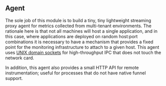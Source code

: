 ## Agent

The sole job of this module is to build a tiny, tiny lightweight streaming proxy agent for metrics collected from multi-tenant environments. The rationale here is that not all machines will host a single application, and in this case, where applications are deployed on random host:port combinations it is necessary to have a mechanism that provides a fixed point for the monitoring infrastructure to attach to a given host. This agent uses [UNIX domain sockets](http://en.wikipedia.org/wiki/Unix_domain_socket) for high-throughput IPC that does not touch the network card.

In addition, this agent also provides a small HTTP API for remote instrumentation; useful for processes that do not have native funnel support.

